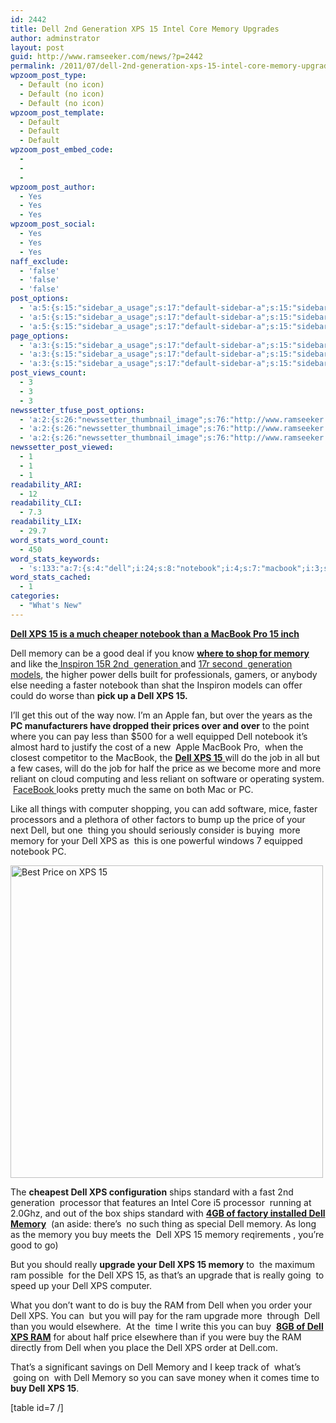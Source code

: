 ```yaml
---
id: 2442
title: Dell 2nd Generation XPS 15 Intel Core Memory Upgrades
author: adminstrator
layout: post
guid: http://www.ramseeker.com/news/?p=2442
permalink: /2011/07/dell-2nd-generation-xps-15-intel-core-memory-upgrades/
wpzoom_post_type:
  - Default (no icon)
  - Default (no icon)
  - Default (no icon)
wpzoom_post_template:
  - Default
  - Default
  - Default
wpzoom_post_embed_code:
  - 
  - 
  - 
wpzoom_post_author:
  - Yes
  - Yes
  - Yes
wpzoom_post_social:
  - Yes
  - Yes
  - Yes
naff_exclude:
  - 'false'
  - 'false'
  - 'false'
post_options:
  - 'a:5:{s:15:"sidebar_a_usage";s:17:"default-sidebar-a";s:15:"sidebar_b_usage";s:17:"default-sidebar-b";s:9:"hwa_usage";s:17:"default-headerbar";s:8:"ad_above";s:0:"";s:8:"ad_below";s:0:"";}'
  - 'a:5:{s:15:"sidebar_a_usage";s:17:"default-sidebar-a";s:15:"sidebar_b_usage";s:17:"default-sidebar-b";s:9:"hwa_usage";s:17:"default-headerbar";s:8:"ad_above";s:0:"";s:8:"ad_below";s:0:"";}'
  - 'a:5:{s:15:"sidebar_a_usage";s:17:"default-sidebar-a";s:15:"sidebar_b_usage";s:17:"default-sidebar-b";s:9:"hwa_usage";s:17:"default-headerbar";s:8:"ad_above";s:0:"";s:8:"ad_below";s:0:"";}'
page_options:
  - 'a:3:{s:15:"sidebar_a_usage";s:17:"default-sidebar-a";s:15:"sidebar_b_usage";s:17:"default-sidebar-b";s:9:"hwa_usage";s:17:"default-headerbar";}'
  - 'a:3:{s:15:"sidebar_a_usage";s:17:"default-sidebar-a";s:15:"sidebar_b_usage";s:17:"default-sidebar-b";s:9:"hwa_usage";s:17:"default-headerbar";}'
  - 'a:3:{s:15:"sidebar_a_usage";s:17:"default-sidebar-a";s:15:"sidebar_b_usage";s:17:"default-sidebar-b";s:9:"hwa_usage";s:17:"default-headerbar";}'
post_views_count:
  - 3
  - 3
  - 3
newssetter_tfuse_post_options:
  - 'a:2:{s:26:"newssetter_thumbnail_image";s:76:"http://www.ramseeker.com/wp-content/uploads/2011/07/71-RWyLwXVL._AA1500_.jpg";s:24:"newssetter_disable_image";s:4:"true";}'
  - 'a:2:{s:26:"newssetter_thumbnail_image";s:76:"http://www.ramseeker.com/wp-content/uploads/2011/07/71-RWyLwXVL._AA1500_.jpg";s:24:"newssetter_disable_image";s:4:"true";}'
  - 'a:2:{s:26:"newssetter_thumbnail_image";s:76:"http://www.ramseeker.com/wp-content/uploads/2011/07/71-RWyLwXVL._AA1500_.jpg";s:24:"newssetter_disable_image";s:4:"true";}'
newssetter_post_viewed:
  - 1
  - 1
  - 1
readability_ARI:
  - 12
readability_CLI:
  - 7.3
readability_LIX:
  - 29.7
word_stats_word_count:
  - 450
word_stats_keywords:
  - 's:133:"a:7:{s:4:"dell";i:24;s:8:"notebook";i:4;s:7:"macbook";i:3;s:6:"memory";i:10;s:10:"generation";i:3;s:5:"price";i:3;s:7:"upgrade";i:3;}";'
word_stats_cached:
  - 1
categories:
  - "What's New"
---
```

<div style="float: right; margin-right: 5px;">
</div>

<div style="float: right; margin-right: 5px;">
</div>

<div style="float: right; margin-right: 5px;">
</div>

**[Dell XPS 15 is a much cheaper notebook than a MacBook Pro 15 inch][1]**

Dell memory can be a good deal if you know **[where to shop for memory][2]** and like the[ Inspiron 15R 2nd  generation ][3]and [17r second  generation models][4], the higher power dells built for professionals, gamers, or anybody else needing a faster notebook than shat the Inspiron models can offer could do worse than **pick up a Dell XPS 15.**

I&#8217;ll get this out of the way now. I&#8217;m an Apple fan, but over the years as the **PC manufacturers have dropped their prices over and over** to the point where you can pay less than $500 for a well equipped Dell notebook it&#8217;s almost hard to justify the cost of a new  Apple MacBook Pro,  when the closest competitor to the MacBook, the [**Dell XPS 15** ][1]will do the job in all but a few cases, will do the job for half the price as we become more and more reliant on cloud computing and less reliant on software or operating system.  [FaceBook ][5]looks pretty much the same on both Mac or PC.

Like all things with computer shopping, you can add software, mice, faster processors and a plethora of other factors to bump up the price of your next Dell, but one  thing you should seriously consider is buying  more memory for your Dell XPS as  this is one powerful windows 7 equipped notebook PC.

<img class="size-full wp-image-2445 alignright" title="Cheap Dell XPS 15" src="http://www.ramseeker.com/wp-content/uploads/2011/07/71-RWyLwXVL._AA1500_.jpg" alt="Best Price on XPS 15" width="500" height="500" />

The **cheapest Dell XPS configuration** ships standard with a fast 2nd generation  processor that features an Intel Core i5 processor  running at 2.0Ghz, and out of the box ships standard with **[4GB of factory installed Dell Memory][6]**  (an aside: there&#8217;s  no such thing as special Dell memory. As long as the memory you buy meets the  Dell XPS 15 memory reqirements , you&#8217;re good to go)

But you should really **upgrade your Dell XPS 15 memory** to  the maximum ram possible  for the Dell XPS 15, as that&#8217;s an upgrade that is really going  to speed up your Dell XPS computer.

What you don&#8217;t want to do is buy the RAM from Dell when you order your Dell XPS. You can  but you will pay for the ram upgrade more  through  Dell than you would elsewhere.  At the  time I write this you can buy  **[8GB of Dell XPS RAM][7]** for about half price elsewhere than if you were buy the RAM directly from Dell when you place the Dell XPS order at Dell.com.

That&#8217;s a significant savings on Dell Memory and I keep track of  what&#8217;s  going on  with Dell Memory so you can save money when it comes time to **buy Dell XPS 15**.

[table id=7 /]

&nbsp;

 [1]: http://www.amazon.com/gp/product/B004XZMBS2/ref=as_li_ss_tl?ie=UTF8&tag=ramseeker-20&linkCode=as2&camp=217145&creative=399373&creativeASIN=B004XZMBS2
 [2]: http://www.ramseeker.com "cheapest dell memory"
 [3]: http://www.ramseeker.com/dell-inspiron-15r-2nd-generation-laptop-memory-upgrades/ "Dell Inspiron 15R 2nd Generation Laptop Memory Upgrades"
 [4]: http://www.ramseeker.com/dell-inspiron-17r-2nd-generation-laptop-memory-upgrades/ "Dell Inspiron 17R 2nd Generation Laptop Memory Upgrades"
 [5]: http://www.facebook.com
 [6]: http://www.anrdoezrs.net/click-1548159-10273954?url=http%3A%2F%2Fwww.crucial.com%2Fstore%2Faffiliateredirect.asp%3Fimodule%3DCT51264BC1339%26aid%3D10273954%26cid%3D777292%26subid%3D890%26PRS%3Duscj&cjsku=CT51264BC1339%22
 [7]: http://www.tkqlhce.com/click-1548159-10273954?url=http%3A%2F%2Fwww.crucial.com%2Fstore%2Faffiliateredirect.asp%3Fimodule%3DCT2KIT51264BC1339%26aid%3D10273954%26cid%3D777292%26subid%3D890%26PRS%3Duscj&cjsku=CT2KIT51264BC1339